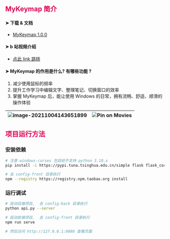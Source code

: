 ## <font color='#D05'>MyKeymap 简介</font>

#### ➤ 下载 & 文档

- [MyKeymap 1.0.0](https://xianyukang.com/MyKeymap.html#mykeymap-%E7%AE%80%E4%BB%8B)


#### ➤ b 站视频介绍

- [点此 link 跳转](https://www.bilibili.com/video/BV1Sf4y1c7p8)

#### ➤ MyKeymap 的作用是什么?  有哪些功能 ?

1. 减少使用鼠标的频率
2. 提升工作学习中编辑文字、整理笔记、切换窗口的效率
3. 掌握 MyKeymap 后，能让使用 Windows 的日常，拥有流畅、舒适、顺滑的操作体验

| <img src="https://static.xianyukang.com/MyKeymap-features.png" alt="image-20211004143651899"  /> | <img src="https://static.xianyukang.com/夏日大作战typing.gif" alt="Pin on Movies"  /> |
| ------------------------------------------------------------ | ------------------------------------------------------------ |



## <font color='#D05'>项目运行方法</font>

### 安装依赖

```bash
# 注意 windows-curses 包目前不支持 python 3.10.x
pip install -i https://pypi.tuna.tsinghua.edu.cn/simple flask flask_cors pyinstaller windows-curses

# 去 config-front 目录执行
npm --registry https://registry.npm.taobao.org install
```



### 运行调试

```bash
# 启动后端项目,  去 config-back 目录执行
python api.py --server

# 启动前端项目,  去 config-front 目录执行
npm run serve

# 然后访问 http://127.0.0.1:8080 查看页面
```



